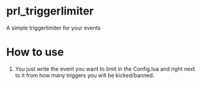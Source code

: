 # prl_triggerlimiter
A simple triggerlimiter for your events


# How to use
1. You just write the event you want to limit in the Config.lua and right next to it from how many triggers you will be kicked/banned.
